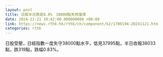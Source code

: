 ```yaml
---
layout: post
title: 日股半日跌逾0.8%　38000點失而復得
date: 2024-11-21 10:42:00.000000000 +08:00
link: https://news.rthk.hk/rthk/ch/component/k2/1780194-20241121.htm
categories: rthk
---
```


日股受壓，日經指數一度失守38000點水平，低見37995點，半日收報38033點，跌319點，跌幅0.83%。

